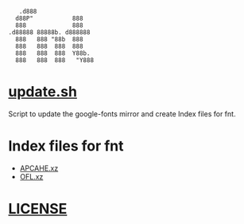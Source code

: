 ```
   .d888
  d88P"           888
  888             888
.d88888 88888b. d888888
  888   888 "88b  888
  888   888  888  888
  888   888  888  Y88b.
  888   888  888   "Y888
```

# [update.sh](update.sh)

Script to update the google-fonts mirror and create Index files for fnt.

# Index files for fnt 

- [APCAHE.xz](APACHE.xz)
- [OFL.xz](OFL.xz)

# [LICENSE](LICENSE)

